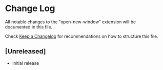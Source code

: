 # Change Log
All notable changes to the "open-new-window" extension will be documented in this file.

Check [Keep a Changelog](http://keepachangelog.com/) for recommendations on how to structure this file.

## [Unreleased]
- Initial release